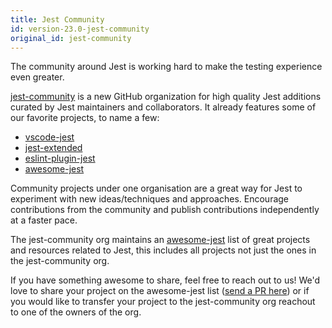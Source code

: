 ```yaml
---
title: Jest Community
id: version-23.0-jest-community
original_id: jest-community
---
```


The community around Jest is working hard to make the testing experience even
greater.

[jest-community](https://github.com/jest-community) is a new GitHub organization
for high quality Jest additions curated by Jest maintainers and collaborators.
It already features some of our favorite projects, to name a few:

* [vscode-jest](https://github.com/jest-community/vscode-jest)
* [jest-extended](https://github.com/jest-community/jest-extended)
* [eslint-plugin-jest](https://github.com/jest-community/eslint-plugin-jest)
* [awesome-jest](https://github.com/jest-community/awesome-jest)

Community projects under one organisation are a great way for Jest to experiment
with new ideas/techniques and approaches. Encourage contributions from the
community and publish contributions independently at a faster pace.

The jest-community org maintains an
[awesome-jest](https://github.com/jest-community/awesome-jest) list of great
projects and resources related to Jest, this includes all projects not just the
ones in the jest-community org.

If you have something awesome to share, feel free to reach out to us! We'd love
to share your project on the awesome-jest list
([send a PR here](https://github.com/jest-community/awesome-jest/pulls)) or if
you would like to transfer your project to the jest-community org reachout to
one of the owners of the org.

